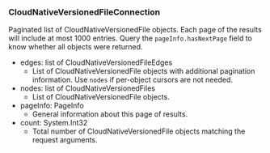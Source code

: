 ### CloudNativeVersionedFileConnection
Paginated list of CloudNativeVersionedFile objects. Each page of the results will include at most 1000 entries. Query the `pageInfo.hasNextPage` field to know whether all objects were returned.

- edges: list of CloudNativeVersionedFileEdges
  - List of CloudNativeVersionedFile objects with additional pagination information. Use `nodes` if per-object cursors are not needed.
- nodes: list of CloudNativeVersionedFiles
  - List of CloudNativeVersionedFile objects.
- pageInfo: PageInfo
  - General information about this page of results.
- count: System.Int32
  - Total number of CloudNativeVersionedFile objects matching the request arguments.
